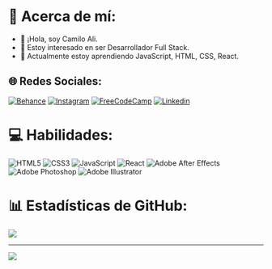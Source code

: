 # 💫 Acerca de mí:
- 👋 ¡Hola, soy Camilo Ali.
- 👀 Estoy interesado en ser Desarrollador Full Stack.
- 🌱 Actualmente estoy aprendiendo JavaScript, HTML, CSS, React.


## 🌐 Redes Sociales:
[![Behance](https://img.shields.io/badge/Behance-0054F7?style=for-the-badge&logo=behance&logoColor=white)](https://behance.net/camiloali) [![Instagram](https://img.shields.io/badge/Instagram-E4405F?style=for-the-badge&logo=instagram&logoColor=white)](https://instagram.com/camiloaliv2) [![FreeCodeCamp](https://img.shields.io/badge/freecodecamp-27273D?style=for-the-badge&logo=freecodecamp&logoColor=white)](https://www.freecodecamp.org/CamiloAli) [![Linkedin](https://img.shields.io/badge/LinkedIn-0077B5?style=for-the-badge&logo=linkedin&logoColor=white)](https://www.linkedin.com/in/camilo-ali-b17816226/)

# 💻 Habilidades:
![HTML5](https://img.shields.io/badge/html5-%23E34F26.svg?style=for-the-badge&logo=html5&logoColor=white) ![CSS3](https://img.shields.io/badge/css3-%231572B6.svg?style=for-the-badge&logo=css3&logoColor=white) ![JavaScript](https://img.shields.io/badge/javascript-%23323330.svg?style=for-the-badge&logo=javascript&logoColor=%23F7DF1E) ![React](https://img.shields.io/badge/react-%2320232a.svg?style=for-the-badge&logo=react&logoColor=%2361DAFB) ![Adobe After Effects](https://img.shields.io/badge/Adobe%20After%20Effects-9999FF.svg?style=for-the-badge&logo=Adobe%20After%20Effects&logoColor=white) ![Adobe Photoshop](https://img.shields.io/badge/adobephotoshop-%2331A8FF.svg?style=for-the-badge&logo=adobephotoshop&logoColor=white) ![Adobe Illustrator](https://img.shields.io/badge/adobeillustrator-%23FF9A00.svg?style=for-the-badge&logo=adobeillustrator&logoColor=white)
# 📊 Estadísticas de GitHub:
![](https://github-readme-stats.vercel.app/api?username=camiloali&theme=dark&hide_border=true&include_all_commits=false&count_private=true)<br/>

---
[![](https://visitcount.itsvg.in/api?id=camiloali&label=Profile%20Views&color=2&icon=4&pretty=true)](https://visitcount.itsvg.in)
